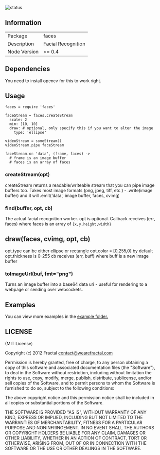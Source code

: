 ![status](https://secure.travis-ci.org/wearefractal/faces.png?branch=master)

## Information

<table>
<tr> 
<td>Package</td><td>faces</td>
</tr>
<tr>
<td>Description</td>
<td>Facial Recognition</td>
</tr>
<tr>
<td>Node Version</td>
<td>>= 0.4</td>
</tr>
</table>

## Dependencies

You need to install opencv for this to work right.

## Usage

```coffee-script
faces = require 'faces'

faceStream = faces.createStream
  scale: 2
  min: [10, 10]
  draw: # optional, only specify this if you want to alter the image
    type: 'ellipse'

videoStream = someStream()
videoStream.pipe faceStream

faceStream.on 'data', (frame, faces) ->
  # frame is an image buffer
  # faces is an array of faces
```

### createStream(opt)

createStream returns a readable/writeable stream that you can pipe image buffers too. Takes most image formats (png, jpeg, tiff, etc.) - .write(image buffer) and it will .emit('data', image buffer, faces, cvimg)

### find(buffer, opt, cb)

The actual facial recognition worker. opt is optional. Callback receives (err, faces) where faces is an array of ```{x,y,height,width}```

## draw(faces, cvimg, opt, cb)

opt.type can be either ellipse or rectangle
opt.color = [0,255,0] by default
opt.thickness is 0-255
cb receives (err, buff) where buff is a new image buffer

### toImageUrl(buf, fmt="png")

Turns an image buffer into a base64 data uri - useful for rendering to a webpage or sending over websockets.

## Examples

You can view more examples in the [example folder.](https://github.com/wearefractal/faces/tree/master/examples)

## LICENSE

(MIT License)

Copyright (c) 2012 Fractal <contact@wearefractal.com>

Permission is hereby granted, free of charge, to any person obtaining
a copy of this software and associated documentation files (the
"Software"), to deal in the Software without restriction, including
without limitation the rights to use, copy, modify, merge, publish,
distribute, sublicense, and/or sell copies of the Software, and to
permit persons to whom the Software is furnished to do so, subject to
the following conditions:

The above copyright notice and this permission notice shall be
included in all copies or substantial portions of the Software.

THE SOFTWARE IS PROVIDED "AS IS", WITHOUT WARRANTY OF ANY KIND,
EXPRESS OR IMPLIED, INCLUDING BUT NOT LIMITED TO THE WARRANTIES OF
MERCHANTABILITY, FITNESS FOR A PARTICULAR PURPOSE AND
NONINFRINGEMENT. IN NO EVENT SHALL THE AUTHORS OR COPYRIGHT HOLDERS BE
LIABLE FOR ANY CLAIM, DAMAGES OR OTHER LIABILITY, WHETHER IN AN ACTION
OF CONTRACT, TORT OR OTHERWISE, ARISING FROM, OUT OF OR IN CONNECTION
WITH THE SOFTWARE OR THE USE OR OTHER DEALINGS IN THE SOFTWARE.
